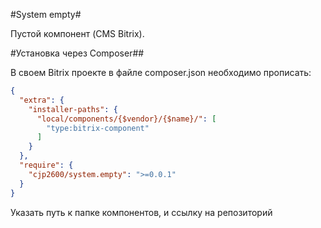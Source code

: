 #System empty#

Пустой компонент (CMS Bitrix).

#Установка через Composer##

В своем Bitrix проекте в файле composer.json необходимо прописать:

```json
{
  "extra": {
    "installer-paths": {
      "local/components/{$vendor}/{$name}/": [
        "type:bitrix-component"
      ]
    }
  },
  "require": {
    "cjp2600/system.empty": ">=0.0.1"
  }
}
```

Указать путь к папке компонентов, и ссылку на репозиторий 